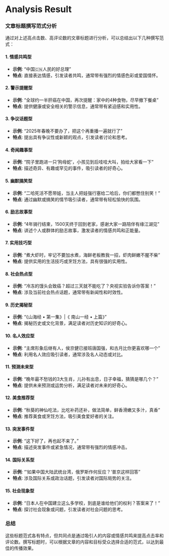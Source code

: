 # Analysis Result

### 文章标题撰写范式分析

通过对上述高点击数、高评论数的文章标题进行分析，可以总结出以下几种撰写范式：

#### 1. **情感共鸣型**
   - **示例**: “中国🇨🇳人民的好总理”
   - **特点**: 直接表达情感，引发读者共鸣，通常带有强烈的情感色彩或爱国情怀。

#### 2. **警示提醒型**
   - **示例**: “全球约一半肝癌在中国，再次提醒：家中的4种食物，尽早撤下餐桌”
   - **特点**: 提供健康或安全相关的警示信息，通常带有紧迫感和实用性。

#### 3. **争议话题型**
   - **示例**: “2025年春晚不要办了，把这个再重播一遍就行了”
   - **特点**: 提出具有争议性或新颖的观点，引发读者讨论和思考。

#### 4. **奇闻趣事型**
   - **示例**: “院子里跑进一只‘狗母蛇’，小孩见到后哇哇大叫，拍给大家看一下”
   - **特点**: 描述奇异、有趣或罕见的事件，吸引读者的好奇心。

#### 5. **幽默搞笑型**
   - **示例**: “二哈死活不愿带娃，当主人把娃强行塞给二哈后，你们都憋住别笑！”
   - **特点**: 通过幽默或搞笑的情节吸引读者，通常带有轻松愉快的氛围。

#### 6. **励志故事型**
   - **示例**: “4年骑行结束，1500天终于回到老家，感谢大家一路陪伴有缘江湖见”
   - **特点**: 讲述个人或群体的励志故事，激发读者的情感共鸣和正能量。

#### 7. **实用技巧型**
   - **示例**: “煮大虾时，牢记不要加水煮，海鲜老板教我一招，虾肉鲜嫩不腥不柴”
   - **特点**: 提供实用的生活技巧或烹饪方法，具有很强的实用性。

#### 8. **社会热点型**
   - **示例**: “冷冻的馒头会致癌？超过三天就不能吃了？央视实验告诉你答案！”
   - **特点**: 涉及当前社会热点话题，通常带有新闻性和时效性。

#### 9. **历史揭秘型**
   - **示例**: “《山海经 • 第一集》|《 南山一经 • 上篇》”
   - **特点**: 揭秘历史或文化背景，满足读者对历史知识的好奇心。

#### 10. **名人效应型**
   - **示例**: “主席形象后继有人，侯京健已接班唐国强，和古月比你更喜欢哪一个”
   - **特点**: 利用名人效应吸引读者，通常涉及名人动态或对比。

#### 11. **预测未来型**
   - **示例**: “晚年最不愁钱的3大生肖，儿孙有出息，日子幸福，猜猜是哪几个？”
   - **特点**: 提供未来预测或运势分析，满足读者对未来的好奇心。

#### 12. **美食推荐型**
   - **示例**: “秋葵的神仙吃法，比吃补药还补，做法简单，鲜香滑嫩又多汁，真香”
   - **特点**: 推荐美食或烹饪方法，吸引美食爱好者的关注。

#### 13. **突发事件型**
   - **示例**: “这下好了，再也起不来了。”
   - **特点**: 描述突发事件或紧急情况，通常带有强烈的情感冲击。

#### 14. **国际关系型**
   - **示例**: “‘如果中国大陆武统台湾，俄罗斯作何反应？’普京这样回答”
   - **特点**: 涉及国际关系或政治话题，引发读者对国际局势的关注。

#### 15. **社会现象型**
   - **示例**: “日本人在中国建立这么多学校，到底是谁给他们的权利？答案来了！”
   - **特点**: 探讨社会现象或问题，引发读者对社会问题的思考。

### 总结
这些标题范式各有特点，但共同点是通过吸引人的内容或情感共鸣来提高点击率和评论数。撰写标题时，可以根据文章的内容和目标受众选择合适的范式，以达到最佳的传播效果。
